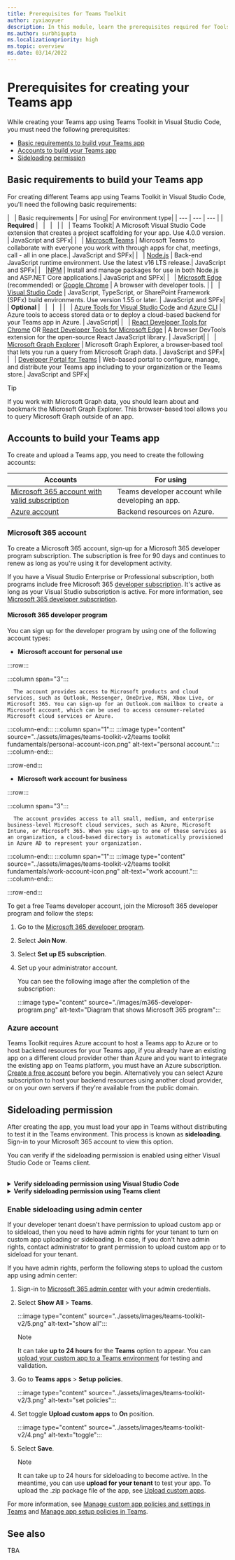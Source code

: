 ```yaml
---
title: Prerequisites for Teams Toolkit 
author: zyxiaoyuer
description: In this module, learn the prerequisites required for Tools and SDK
ms.author: surbhigupta
ms.localizationpriority: high
ms.topic: overview
ms.date: 03/14/2022
---
```

# Prerequisites for creating your Teams app

While creating your Teams app using Teams Toolkit in Visual Studio Code, you must need the following prerequisites:

* [Basic requirements to build your Teams app](#basic-requirements-to-build-your-teams-app)
* [Accounts to build your Teams app](#accounts-to-build-your-teams-app)
* [Sideloading permission](#sideloading-permission)

## Basic requirements to build your Teams app

For creating different Teams app using Teams Toolkit in Visual Studio Code, you'll need the following basic requirements:

| &nbsp; | Basic requirements | For using| For environment type|
   | --- | --- | --- |
   | **Required** | &nbsp; | &nbsp; | &nbsp; |
   | &nbsp; | Teams Toolkit| A Microsoft Visual Studio Code extension that creates a project scaffolding for your app. Use 4.0.0 version. | JavaScript and SPFx|
   | &nbsp; | [Microsoft Teams](https://www.microsoft.com/microsoft-teams/download-app) | Microsoft Teams to collaborate with everyone you work with through apps for chat, meetings, call - all in one place.| JavaScript and SPFx|
   | &nbsp; | [Node.js](https://nodejs.org/en/download/) | Back-end JavaScript runtime environment. Use the latest v16 LTS release.| JavaScript and SPFx|
   | &nbsp; |[NPM](https://www.npmjs.com/package/@microsoft/teamsfx) | Install and manage packages for use in both Node.js and ASP.NET Core applications.| JavaScript and SPFx|
   | &nbsp; | [Microsoft&nbsp;Edge](https://www.microsoft.com/edge) (recommended) or [Google Chrome](https://www.google.com/chrome/) | A browser with developer tools. |
   | &nbsp; | [Visual Studio Code](https://code.visualstudio.com/download) | JavaScript, TypeScript, or SharePoint Framework (SPFx) build environments. Use version 1.55 or later. | JavaScript and SPFx|
   | **Optional** | &nbsp; | &nbsp; | &nbsp; |
   | &nbsp; | [Azure Tools for Visual Studio Code](https://marketplace.visualstudio.com/items?itemName=ms-vscode.vscode-node-azure-pack) and [Azure CLI](/cli/azure/install-azure-cli) | Azure tools to access stored data or to deploy a cloud-based backend for your Teams app in Azure. | JavaScript|
   | &nbsp; | [React Developer Tools for Chrome](https://chrome.google.com/webstore/detail/react-developer-tools/fmkadmapgofadopljbjfkapdkoienihi) OR [React Developer Tools for Microsoft&nbsp;Edge](https://microsoftedge.microsoft.com/addons/detail/react-developer-tools/gpphkfbcpidddadnkolkpfckpihlkkil) | A browser DevTools extension for the open-source React JavaScript library. | JavaScript|
   | &nbsp; | [Microsoft Graph Explorer](https://developer.microsoft.com/graph/graph-explorer) | Microsoft Graph Explorer, a browser-based tool that lets you run a query from Microsoft Graph data. | JavaScript and SPFx|
   | &nbsp; | [Developer Portal for Teams](https://dev.teams.microsoft.com/) | Web-based portal to configure, manage, and distribute your Teams app including to your organization or the Teams store.| JavaScript and SPFx|

   > [!TIP]
   > If you work with Microsoft Graph data, you should learn about and bookmark the Microsoft Graph Explorer. This browser-based tool allows you to query Microsoft Graph outside of an app.

## Accounts to build your Teams app

To create and upload a Teams app, you need to create the following accounts:

| Accounts | For using|
| --- | --- |
|[Microsoft 365 account with valid subscription](accounts.md#microsoft-365-account)|Teams developer account while developing an app.|
|[Azure account](accounts.md#azure-account-to-host-backend-resources)|Backend resources on Azure.|

### Microsoft 365 account

To create a Microsoft 365 account, sign-up for a Microsoft 365 developer program subscription. The subscription is free for 90 days and continues to renew as long as you're using it for development activity.

If you have a Visual Studio Enterprise or Professional subscription, both programs include free Microsoft 365 [developer subscription](https://aka.ms/MyVisualStudioBenefits). It's active as long as your Visual Studio subscription is active. For more information, see [Microsoft 365 developer subscription](https://developer.microsoft.com/microsoft-365/dev-program).

#### Microsoft 365 developer program

You can sign up for the developer program by using one of the following account types:

* **Microsoft account for personal use**

:::row:::

   :::column span="3":::

      The account provides access to Microsoft products and cloud services, such as Outlook, Messenger, OneDrive, MSN, Xbox Live, or Microsoft 365. You can sign-up for an Outlook.com mailbox to create a Microsoft account, which can be used to access consumer-related Microsoft cloud services or Azure.

   :::column-end:::
   :::column span="1":::
      :::image type="content" source="../assets/images/teams-toolkit-v2/teams toolkit fundamentals/personal-account-icon.png" alt-text="personal account.":::
   :::column-end:::

:::row-end:::

* **Microsoft work account for business**

:::row:::

   :::column span="3":::

      The account provides access to all small, medium, and enterprise business-level Microsoft cloud services, such as Azure, Microsoft Intune, or Microsoft 365. When you sign-up to one of these services as an organization, a cloud-based directory is automatically provisioned in Azure AD to represent your organization.

   :::column-end:::
   :::column span="1":::
      :::image type="content" source="../assets/images/teams-toolkit-v2/teams toolkit fundamentals/work-account-icon.png" alt-text="work account.":::
   :::column-end:::

:::row-end:::

To get a free Teams developer account, join the Microsoft 365 developer program and follow the steps:

1. Go to the [Microsoft 365 developer program](https://developer.microsoft.com/microsoft-365/dev-program).
2. Select **Join Now**.
3. Select **Set up E5 subscription**.
4. Set up your administrator account.

   You can see the following image after the completion of the subscription:

    :::image type="content" source="./images/m365-developer-program.png" alt-text="Diagram that shows Microsoft 365 program":::

### Azure account

Teams Toolkit requires Azure account to host a Teams app to Azure or to host backend resources for your Teams app, if you already have an existing app on a different cloud provider other than Azure and you want to integrate the existing app on Teams platform, you must have an Azure subscription. [Create a free account](https://azure.microsoft.com/free/) before you begin. Alternatively you can select Azure subscription to host your backend resources using another cloud provider, or on your own servers if they're available from the public domain.

## Sideloading permission

After creating the app, you must load your app in Teams without distributing to test it in the Teams environment. This process is known as **sideloading**. Sign-in to your Microsoft 365 account to view this option.

You can verify if the sideloading permission is enabled using either Visual Studio Code or Teams client.

<br>
<details>
<summary><b>Verify sideloading permission using Visual Studio Code</b></summary>

1. Open **Visual Studio Code**.
2. Select **Teams Toolkit** from the left panel. If you're unable to see the option ensure that you have installed Teams Toolkit extension.
3. Select **Accounts** and log-in to your Microsoft 365 account.
4. Check whether you can view the option **Sideloading enabled** as shown in the following image:

    :::image type="content" source="../assets/images/teams-toolkit-v2/sideloading.png" alt-text="Enable sideloading":::

</details>

<details>
<summary><b>Verify sideloading permission using Teams client</b></summary>

1. Open **Microsoft Teams**.
2. Select **Apps** in left panel.
3. Select **Publish an app**.

    :::image type="content" source="../assets/images/teams-toolkit-v2/publish2.png" alt-text="Publish an app":::

4. Check whether you can see the option **Upload a custom app** as shown in the following image:

    :::image type="content" source="../assets/images/teams-toolkit-v2/upload2.png" alt-text="Upload a custom app":::

If you're unable to view the option **Upload a custom app,** then it indicates that you don't have the required permission for sideloading.

* For a tenant admin, enable the sideloading setting for your tenant or organization in the Teams admin center.
* If you aren't a tenant admin, you'll need to contact your tenant admin to enable sideloading.

</details>

### Enable sideloading using admin center

If your developer tenant doesn't have permission to upload custom app or to sideload, then you need to have admin rights for your tenant to turn on custom app uploading or sideloading. In case, if you don't have admin rights, contact administrator to grant permission to upload custom app or to sideload for your tenant.

  If you have admin rights, perform the following steps to upload the custom app using admin center:

  1. Sign-in to [Microsoft 365 admin center](https://admin.microsoft.com/Adminportal/Home?source=applauncher#/homepage#/) with your admin credentials.

  2. Select **Show All** > **Teams**.

     :::image type="content" source="../assets/images/teams-toolkit-v2/5.png" alt-text="show all":::

     > [!Note]
     > It can take **up to 24 hours** for the **Teams** option to appear. You can [upload your custom app to a Teams environment](/microsoftteams/upload-custom-apps) for testing and validation.

  3. Go to **Teams apps** > **Setup policies**.

     :::image type="content" source="../assets/images/teams-toolkit-v2/3.png" alt-text="set policies":::

  4. Set toggle **Upload custom apps** to **On** position.

     :::image type="content" source="../assets/images/teams-toolkit-v2/4.png" alt-text="toggle":::

  5. Select **Save**.

     > [!Note]
     > It can take up to 24 hours for sideloading to become active. In the meantime, you can use **upload for your tenant** to test your app. To upload the .zip package file of the app, see [Upload custom apps](/microsoftteams/teams-app-setup-policies).

For more information, see [Manage custom app policies and settings in Teams](/microsoftteams/teams-custom-app-policies-and-settings) and [Manage app setup policies in Teams](/microsoftteams/teams-app-setup-policies).
</details>

## See also

TBA
